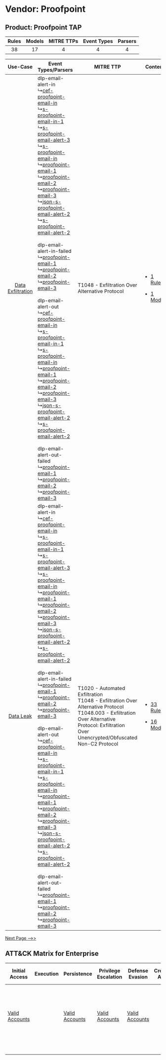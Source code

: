 Vendor: Proofpoint
==================
Product: Proofpoint TAP
-----------------------
| Rules | Models | MITRE TTPs | Event Types | Parsers |
|:-----:|:------:|:----------:|:-----------:|:-------:|
|  38   |   17   |     4      |      4      |    4    |

|    Use-Case    | Event Types/Parsers    | MITRE TTP    | Content    |
|:----:| ---- | ---- | ---- |
| [Data Exfiltration](../../../UseCases/uc_data_exfiltration.md) |  dlp-email-alert-in<br> ↳[cef-proofpoint-email-in](Ps/pC_cefproofpointemailin.md)<br> ↳[s-proofpoint-email-in-1](Ps/pC_sproofpointemailin1.md)<br> ↳[s-proofpoint-email-alert-3](Ps/pC_sproofpointemailalert3.md)<br> ↳[s-proofpoint-email-in](Ps/pC_sproofpointemailin.md)<br> ↳[proofpoint-email-1](Ps/pC_proofpointemail1.md)<br> ↳[proofpoint-email-2](Ps/pC_proofpointemail2.md)<br> ↳[proofpoint-email-3](Ps/pC_proofpointemail3.md)<br> ↳[json-s-proofpoint-email-alert-2](Ps/pC_jsonsproofpointemailalert2.md)<br> ↳[s-proofpoint-email-alert-2](Ps/pC_sproofpointemailalert2.md)<br><br> dlp-email-alert-in-failed<br> ↳[proofpoint-email-1](Ps/pC_proofpointemail1.md)<br> ↳[proofpoint-email-2](Ps/pC_proofpointemail2.md)<br> ↳[proofpoint-email-3](Ps/pC_proofpointemail3.md)<br><br> dlp-email-alert-out<br> ↳[cef-proofpoint-email-in](Ps/pC_cefproofpointemailin.md)<br> ↳[s-proofpoint-email-in-1](Ps/pC_sproofpointemailin1.md)<br> ↳[s-proofpoint-email-in](Ps/pC_sproofpointemailin.md)<br> ↳[proofpoint-email-1](Ps/pC_proofpointemail1.md)<br> ↳[proofpoint-email-2](Ps/pC_proofpointemail2.md)<br> ↳[proofpoint-email-3](Ps/pC_proofpointemail3.md)<br> ↳[json-s-proofpoint-email-alert-2](Ps/pC_jsonsproofpointemailalert2.md)<br> ↳[s-proofpoint-email-alert-2](Ps/pC_sproofpointemailalert2.md)<br><br> dlp-email-alert-out-failed<br> ↳[proofpoint-email-1](Ps/pC_proofpointemail1.md)<br> ↳[proofpoint-email-2](Ps/pC_proofpointemail2.md)<br> ↳[proofpoint-email-3](Ps/pC_proofpointemail3.md)<br> | T1048 - Exfiltration Over Alternative Protocol<br>    | [<ul><li>1 Rules</li></ul><ul><li>1 Models</li></ul>](RM/r_m_proofpoint_proofpoint_tap_Data_Exfiltration.md) |
|         [Data Leak](../../../UseCases/uc_data_leak.md)         |  dlp-email-alert-in<br> ↳[cef-proofpoint-email-in](Ps/pC_cefproofpointemailin.md)<br> ↳[s-proofpoint-email-in-1](Ps/pC_sproofpointemailin1.md)<br> ↳[s-proofpoint-email-alert-3](Ps/pC_sproofpointemailalert3.md)<br> ↳[s-proofpoint-email-in](Ps/pC_sproofpointemailin.md)<br> ↳[proofpoint-email-1](Ps/pC_proofpointemail1.md)<br> ↳[proofpoint-email-2](Ps/pC_proofpointemail2.md)<br> ↳[proofpoint-email-3](Ps/pC_proofpointemail3.md)<br> ↳[json-s-proofpoint-email-alert-2](Ps/pC_jsonsproofpointemailalert2.md)<br> ↳[s-proofpoint-email-alert-2](Ps/pC_sproofpointemailalert2.md)<br><br> dlp-email-alert-in-failed<br> ↳[proofpoint-email-1](Ps/pC_proofpointemail1.md)<br> ↳[proofpoint-email-2](Ps/pC_proofpointemail2.md)<br> ↳[proofpoint-email-3](Ps/pC_proofpointemail3.md)<br><br> dlp-email-alert-out<br> ↳[cef-proofpoint-email-in](Ps/pC_cefproofpointemailin.md)<br> ↳[s-proofpoint-email-in-1](Ps/pC_sproofpointemailin1.md)<br> ↳[s-proofpoint-email-in](Ps/pC_sproofpointemailin.md)<br> ↳[proofpoint-email-1](Ps/pC_proofpointemail1.md)<br> ↳[proofpoint-email-2](Ps/pC_proofpointemail2.md)<br> ↳[proofpoint-email-3](Ps/pC_proofpointemail3.md)<br> ↳[json-s-proofpoint-email-alert-2](Ps/pC_jsonsproofpointemailalert2.md)<br> ↳[s-proofpoint-email-alert-2](Ps/pC_sproofpointemailalert2.md)<br><br> dlp-email-alert-out-failed<br> ↳[proofpoint-email-1](Ps/pC_proofpointemail1.md)<br> ↳[proofpoint-email-2](Ps/pC_proofpointemail2.md)<br> ↳[proofpoint-email-3](Ps/pC_proofpointemail3.md)<br> | T1020 - Automated Exfiltration<br>T1048 - Exfiltration Over Alternative Protocol<br>T1048.003 - Exfiltration Over Alternative Protocol: Exfiltration Over Unencrypted/Obfuscated Non-C2 Protocol<br> | [<ul><li>33 Rules</li></ul><ul><li>16 Models</li></ul>](RM/r_m_proofpoint_proofpoint_tap_Data_Leak.md)       |
[Next Page -->>](2_ds_proofpoint_proofpoint_tap.md)

ATT&CK Matrix for Enterprise
----------------------------
| Initial Access                                                      | Execution | Persistence                                                         | Privilege Escalation                                                | Defense Evasion                                                     | Credential Access | Discovery | Lateral Movement | Collection | Command and Control | Exfiltration                                                                                                                                                                                                                                                                                                                    | Impact |
| ------------------------------------------------------------------- | --------- | ------------------------------------------------------------------- | ------------------------------------------------------------------- | ------------------------------------------------------------------- | ----------------- | --------- | ---------------- | ---------- | ------------------- | ------------------------------------------------------------------------------------------------------------------------------------------------------------------------------------------------------------------------------------------------------------------------------------------------------------------------------- | ------ |
| [Valid Accounts](https://attack.mitre.org/techniques/T1078)<br><br> |           | [Valid Accounts](https://attack.mitre.org/techniques/T1078)<br><br> | [Valid Accounts](https://attack.mitre.org/techniques/T1078)<br><br> | [Valid Accounts](https://attack.mitre.org/techniques/T1078)<br><br> |                   |           |                  |            |                     | [Exfiltration Over Alternative Protocol](https://attack.mitre.org/techniques/T1048)<br><br>[Exfiltration Over Alternative Protocol: Exfiltration Over Unencrypted/Obfuscated Non-C2 Protocol](https://attack.mitre.org/techniques/T1048/003)<br><br>[Automated Exfiltration](https://attack.mitre.org/techniques/T1020)<br><br> |        |